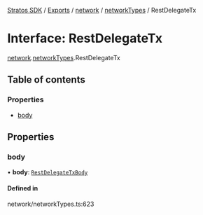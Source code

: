 [Stratos SDK](../README.md) / [Exports](../modules.md) / [network](../modules/network.md) / [networkTypes](../modules/network.networkTypes.md) / RestDelegateTx

# Interface: RestDelegateTx

[network](../modules/network.md).[networkTypes](../modules/network.networkTypes.md).RestDelegateTx

## Table of contents

### Properties

- [body](network.networkTypes.RestDelegateTx.md#body)

## Properties

### body

• **body**: [`RestDelegateTxBody`](network.networkTypes.RestDelegateTxBody.md)

#### Defined in

network/networkTypes.ts:623
